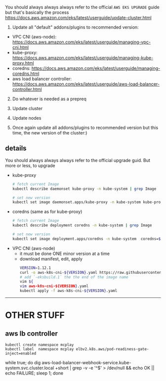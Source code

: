 You should always always always refer to the official `AWS EKS UPGRADE` guide but that's basically the process
https://docs.aws.amazon.com/eks/latest/userguide/update-cluster.html

1. Update all "default" addons/plugins to recommended version:
- VPC CNI (aws-node): https://docs.aws.amazon.com/eks/latest/userguide/managing-vpc-cni.html
- kube-proxy: https://docs.aws.amazon.com/eks/latest/userguide/managing-kube-proxy.html
- coredns: https://docs.aws.amazon.com/eks/latest/userguide/managing-coredns.html
- aws load balancer controller: https://docs.aws.amazon.com/eks/latest/userguide/aws-load-balancer-controller.html

2. Do whatever is needed as a prepreq

3. Update cluster

4. Update nodes

5. Once again update all addons/plugins to recommended version but this time, the new version of the cluster:)

## details
You should always always always refer to the official upgrade guid.
But more or less, to upgrade
- kube-proxy
    ```sh
    # fetch current Image
    kubectl describe daemonset kube-proxy -n kube-system | grep Image

    # set new version
    kubectl set image daemonset.apps/kube-proxy -n kube-system kube-proxy=${OUTPUT_FROM_THE_ABOVE_BUT_WITH_REPLACED_VERSION}
    ```
- coredns (same as for kube-proxy)
    ```sh
    # fetch current Image
    kubectl describe deployment coredns -n kube-system | grep Image

    # set new version
    kubectl set image deployment.apps/coredns -n kube-system  coredns=${OUTPUT_FROM_THE_ABOVE_BUT_WITH_REPLACED_VERSION}
- VPC CNI (aws-node)
    - it must be done ONE minor version at a time
    - download manifest, edit, apply
        ```sh
        VERSION=1.12.1
        curl -o aws-k8s-cni-${VERSION}.yaml https://raw.githubusercontent.com/aws/amazon-vpc-cni-k8s/v${VERSION}/config/master/aws-k8s-cni.yaml
        # add `-eksbuild.1` the the end of the image name
        vim ${
        vim aws-k8s-cni-${VERSION}.yaml
        kubectl apply -f aws-k8s-cni-${VERSION}.yaml
        ```

---

# OTHER STUFF

## aws lb controller
```
kubectl create namespace mcplay
kubectl label  namespace mcplay elbv2.k8s.aws/pod-readiness-gate-inject=enabled
```

while true; do dig aws-load-balancer-webhook-service.kube-system.svc.cluster.local +short | grep -v -e '^$' > /dev/null && echo OK || echo FAILURE; sleep 1; done
